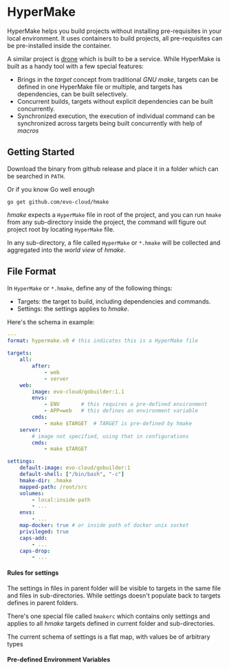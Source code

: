 # HyperMake

HyperMake helps you build projects without installing pre-requisites in your
local environment.
It uses containers to build projects, all pre-requisites can be pre-installed
inside the container.

A similar project is [drone](http://readme.drone.io) which is built to be a service.
While HyperMake is built as a handy tool with a few special features:

- Brings in the _target_ concept from traditional _GNU make_,
  targets can be defined in one HyperMake file or multiple,
  and targets has dependencies, can be built selectively.
- Concurrent builds, targets without explicit dependencies can be built concurrently.
- Synchronized execution, the execution of individual command can be synchronized
  across targets being built concurrently with help of _macros_

## Getting Started

Download the binary from github release and place it in a folder which can be
searched in `PATH`.

Or if you know Go well enough

```
go get github.com/evo-cloud/hmake
```

_hmake_ expects a `HyperMake` file in root of the project,
and you can run `hmake` from any sub-directory inside the project,
the command will figure out project root by locating `HyperMake` file.

In any sub-directory, a file called `HyperMake` or `*.hmake` will be collected
and aggregated into the _world view_ of _hmake_.

## File Format

In `HyperMake` or `*.hmake`, define any of the following things:

- Targets: the target to build, including dependencies and commands.
- Settings: the settings applies to _hmake_.

Here's the schema in example:

```yaml
---
format: hypermake.v0 # this indicates this is a HyperMake file

targets:
    all:
        after:
            - web
            - server
    web:
        image: evo-cloud/gobuilder:1.1
        envs:
            - ENV       # this requires a pre-defined environment
            - APP=web   # this defines an environment variable
        cmds:
            - make $TARGET  # TARGET is pre-defined by hmake
    server:
        # image not specified, using that in configurations
        cmds:
            - make $TARGET

settings:
    default-image: evo-cloud/gobuilder:1
    default-shell: ["/bin/bash", "-c"]
    hmake-dir: .hmake
    mapped-path: /root/src
    volumes:
        - local:inside-path
        - ...
    envs:
        - ...
    map-docker: true # or inside path of docker unix socket
    privileged: true
    caps-add:
        - ...
    caps-drop:
        - ...

```

#### Rules for settings

The settings in files in parent folder will be visible to targets in the
same file and files in sub-directories.
While settings doesn't populate back to targets defines in parent folders.

There's one special file called `hmakerc` which contains only settings and
applies to all _hmake_ targets defined in current folder and sub-directories.

The current schema of settings is a flat map, with values be of arbitrary types

#### Pre-defined Environment Variables
